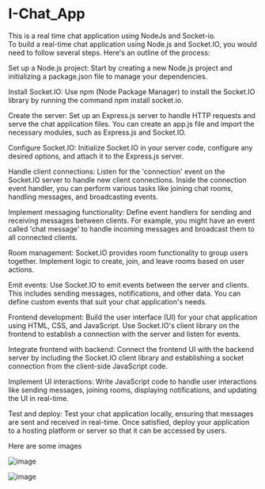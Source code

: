 # I-Chat_App
This is a real time chat application using NodeJs and Socket-io.\
To build a real-time chat application using Node.js and Socket.IO, you would need to follow several steps. Here's an outline of the process:

Set up a Node.js project: Start by creating a new Node.js project and initializing a package.json file to manage your dependencies.

Install Socket.IO: Use npm (Node Package Manager) to install the Socket.IO library by running the command npm install socket.io.

Create the server: Set up an Express.js server to handle HTTP requests and serve the chat application files. You can create an app.js file and import the necessary modules, such as Express.js and Socket.IO.

Configure Socket.IO: Initialize Socket.IO in your server code, configure any desired options, and attach it to the Express.js server.

Handle client connections: Listen for the 'connection' event on the Socket.IO server to handle new client connections. Inside the connection event handler, you can perform various tasks like joining chat rooms, handling messages, and broadcasting events.

Implement messaging functionality: Define event handlers for sending and receiving messages between clients. For example, you might have an event called 'chat message' to handle incoming messages and broadcast them to all connected clients.

Room management: Socket.IO provides room functionality to group users together. Implement logic to create, join, and leave rooms based on user actions.

Emit events: Use Socket.IO to emit events between the server and clients. This includes sending messages, notifications, and other data. You can define custom events that suit your chat application's needs.

Frontend development: Build the user interface (UI) for your chat application using HTML, CSS, and JavaScript. Use Socket.IO's client library on the frontend to establish a connection with the server and listen for events.

Integrate frontend with backend: Connect the frontend UI with the backend server by including the Socket.IO client library and establishing a socket connection from the client-side JavaScript code.

Implement UI interactions: Write JavaScript code to handle user interactions like sending messages, joining rooms, displaying notifications, and updating the UI in real-time.

Test and deploy: Test your chat application locally, ensuring that messages are sent and received in real-time. Once satisfied, deploy your application to a hosting platform or server so that it can be accessed by users.


Here are some images

![image](https://github.com/shreyamaheshwari1/I-Chat_App/assets/114720478/84e3aefb-d306-46b0-9aea-275a45f5d075)

![image](https://github.com/shreyamaheshwari1/I-Chat_App/assets/114720478/6f97031e-7948-4b1f-8b13-ca1a631a9549)


